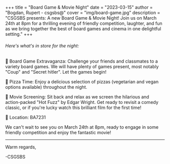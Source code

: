 +++
title = "Board Game & Movie Night"
date = "2023-03-15"
author = "Bogdan, Rupert - csgsbs@"
cover = "img/board-game.jpg"
description = "CSGSBS presents: A new Board Game & Movie Night! Join us on March 24th at 8pm for a thrilling evening of friendly competition, laughter, and fun as we bring together the best of board games and cinema in one delightful setting."
+++

###### Here's what's in store for the night:

🎲 Board Game Extravaganza: Challenge your friends and classmates to a variety board games. We will have plenty of games present, most notably "Coup" and "Secret hitler". Let the games begin!

🍕 Pizza Time: Enjoy a delicious selection of pizzas (vegetarian and vegan options available) throughout the night.

🎥 Movie Screening: Sit back and relax as we screen the hilarious and action-packed "Hot Fuzz" by Edgar Wright. Get ready to revisit a comedy classic, or if you're lucky watch this brilliant film for the first time!

📍 Location: BA7231

We can't wait to see you on March 24th at 8pm, ready to engage in some friendly competition and enjoy the fantastic movie!

---

Warm regards,

-CSGSBS